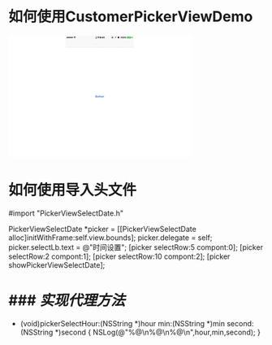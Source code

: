 # 如何使用CustomerPickerViewDemo

![图片](https://github.com/songhongkang/kongjian/blob/master/%E6%B5%8B%E8%AF%95.gif) 

# 如何使用导入头文件
#import "PickerViewSelectDate.h"

PickerViewSelectDate *picker = [[PickerViewSelectDate alloc]initWithFrame:self.view.bounds];
picker.delegate = self;
picker.selectLb.text = @"时间设置";
[picker selectRow:5 compont:0];
[picker selectRow:2 compont:1];
[picker selectRow:10 compont:2];
[picker showPickerViewSelectDate];

# ### 	  *实现代理方法*
- (void)pickerSelectHour:(NSString *)hour min:(NSString *)min second:(NSString *)second
{
NSLog(@"%@\n%@\n%@\n",hour,min,second);
}
